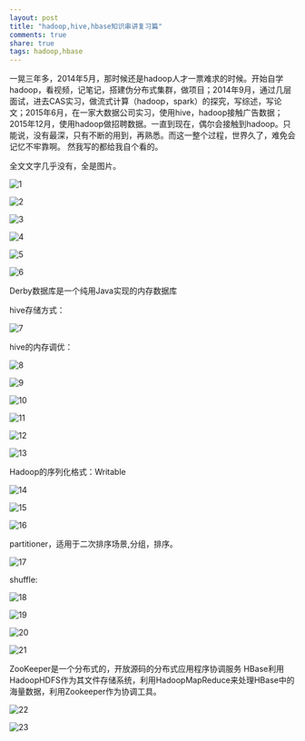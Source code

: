 ```yaml
---
layout: post
title: "hadoop,hive,hbase知识串讲复习篇" 
comments: true
share: true
tags: hadoop,hbase 
---
```



一晃三年多，2014年5月，那时候还是hadoop人才一票难求的时候。开始自学hadoop，看视频，记笔记，搭建伪分布式集群，做项目；2014年9月，通过几层面试，进去CAS实习，做流式计算（hadoop，spark）的探究，写综述，写论文；2015年6月，在一家大数据公司实习，使用hive，hadoop接触广告数据；2015年12月，使用hadoop做招聘数据。一直到现在，偶尔会接触到hadoop。只能说，没有最深，只有不断的用到，再熟悉。而这一整个过程，世界久了，难免会记忆不牢靠啊。  然我写的都给我自个看的。



全文文字几乎没有，全是图片。

![1](http://1oscar.github.io/photos/blogPhotos/hadoop%2Chive%2Chbase%E7%9F%A5%E8%AF%86%E4%B8%B2%E8%AE%B2%E5%A4%8D%E4%B9%A0%E7%AF%87/1.jpg)

![2](http://1oscar.github.io/photos/blogPhotos/hadoop%2Chive%2Chbase%E7%9F%A5%E8%AF%86%E4%B8%B2%E8%AE%B2%E5%A4%8D%E4%B9%A0%E7%AF%87/2.jpg)

![3](http://1oscar.github.io/photos/blogPhotos/hadoop%2Chive%2Chbase%E7%9F%A5%E8%AF%86%E4%B8%B2%E8%AE%B2%E5%A4%8D%E4%B9%A0%E7%AF%87/3.jpg)

![4](http://1oscar.github.io/photos/blogPhotos/hadoop%2Chive%2Chbase%E7%9F%A5%E8%AF%86%E4%B8%B2%E8%AE%B2%E5%A4%8D%E4%B9%A0%E7%AF%87/4.jpg)

![5](http://1oscar.github.io/photos/blogPhotos/hadoop%2Chive%2Chbase%E7%9F%A5%E8%AF%86%E4%B8%B2%E8%AE%B2%E5%A4%8D%E4%B9%A0%E7%AF%87/5.jpg)

![6](http://1oscar.github.io/photos/blogPhotos/hadoop%2Chive%2Chbase%E7%9F%A5%E8%AF%86%E4%B8%B2%E8%AE%B2%E5%A4%8D%E4%B9%A0%E7%AF%87/6.jpg)


Derby数据库是一个纯用Java实现的内存数据库

hive存储方式：

![7](http://1oscar.github.io/photos/blogPhotos/hadoop%2Chive%2Chbase%E7%9F%A5%E8%AF%86%E4%B8%B2%E8%AE%B2%E5%A4%8D%E4%B9%A0%E7%AF%87/7.jpg)

hive的内存调优：

![8](http://1oscar.github.io/photos/blogPhotos/hadoop%2Chive%2Chbase%E7%9F%A5%E8%AF%86%E4%B8%B2%E8%AE%B2%E5%A4%8D%E4%B9%A0%E7%AF%87/8.jpg)

![9](http://1oscar.github.io/photos/blogPhotos/hadoop%2Chive%2Chbase%E7%9F%A5%E8%AF%86%E4%B8%B2%E8%AE%B2%E5%A4%8D%E4%B9%A0%E7%AF%87/9.jpg)

![10](http://1oscar.github.io/photos/blogPhotos/hadoop%2Chive%2Chbase%E7%9F%A5%E8%AF%86%E4%B8%B2%E8%AE%B2%E5%A4%8D%E4%B9%A0%E7%AF%87/10.png)

![11](http://1oscar.github.io/photos/blogPhotos/hadoop%2Chive%2Chbase%E7%9F%A5%E8%AF%86%E4%B8%B2%E8%AE%B2%E5%A4%8D%E4%B9%A0%E7%AF%87/11.jpg)

![12](http://1oscar.github.io/photos/blogPhotos/hadoop%2Chive%2Chbase%E7%9F%A5%E8%AF%86%E4%B8%B2%E8%AE%B2%E5%A4%8D%E4%B9%A0%E7%AF%87/12.png)

![13](http://1oscar.github.io/photos/blogPhotos/hadoop%2Chive%2Chbase%E7%9F%A5%E8%AF%86%E4%B8%B2%E8%AE%B2%E5%A4%8D%E4%B9%A0%E7%AF%87/13.jpg)

Hadoop的序列化格式：Writable

![14](http://1oscar.github.io/photos/blogPhotos/hadoop%2Chive%2Chbase%E7%9F%A5%E8%AF%86%E4%B8%B2%E8%AE%B2%E5%A4%8D%E4%B9%A0%E7%AF%87/14.jpg)

![15](http://1oscar.github.io/photos/blogPhotos/hadoop%2Chive%2Chbase%E7%9F%A5%E8%AF%86%E4%B8%B2%E8%AE%B2%E5%A4%8D%E4%B9%A0%E7%AF%87/15.jpg)

![16](http://1oscar.github.io/photos/blogPhotos/hadoop%2Chive%2Chbase%E7%9F%A5%E8%AF%86%E4%B8%B2%E8%AE%B2%E5%A4%8D%E4%B9%A0%E7%AF%87/16.png)

partitioner，适用于二次排序场景,分组，排序。

![17](http://1oscar.github.io/photos/blogPhotos/hadoop%2Chive%2Chbase%E7%9F%A5%E8%AF%86%E4%B8%B2%E8%AE%B2%E5%A4%8D%E4%B9%A0%E7%AF%87/17.jpg)

shuffle:

![18](http://1oscar.github.io/photos/blogPhotos/hadoop%2Chive%2Chbase%E7%9F%A5%E8%AF%86%E4%B8%B2%E8%AE%B2%E5%A4%8D%E4%B9%A0%E7%AF%87/18.jpg)

![19](http://1oscar.github.io/photos/blogPhotos/hadoop%2Chive%2Chbase%E7%9F%A5%E8%AF%86%E4%B8%B2%E8%AE%B2%E5%A4%8D%E4%B9%A0%E7%AF%87/19.jpg)

![20](http://1oscar.github.io/photos/blogPhotos/hadoop%2Chive%2Chbase%E7%9F%A5%E8%AF%86%E4%B8%B2%E8%AE%B2%E5%A4%8D%E4%B9%A0%E7%AF%87/20.jpg)

![21](http://1oscar.github.io/photos/blogPhotos/hadoop%2Chive%2Chbase%E7%9F%A5%E8%AF%86%E4%B8%B2%E8%AE%B2%E5%A4%8D%E4%B9%A0%E7%AF%87/21.jpg)

ZooKeeper是一个分布式的，开放源码的分布式应用程序协调服务
HBase利用HadoopHDFS作为其文件存储系统，利用HadoopMapReduce来处理HBase中的海量数据，利用Zookeeper作为协调工具。

![22](http://1oscar.github.io/photos/blogPhotos/hadoop%2Chive%2Chbase%E7%9F%A5%E8%AF%86%E4%B8%B2%E8%AE%B2%E5%A4%8D%E4%B9%A0%E7%AF%87/22.jpg)

![23](http://1oscar.github.io/photos/blogPhotos/hadoop%2Chive%2Chbase%E7%9F%A5%E8%AF%86%E4%B8%B2%E8%AE%B2%E5%A4%8D%E4%B9%A0%E7%AF%87/23.jpg)




